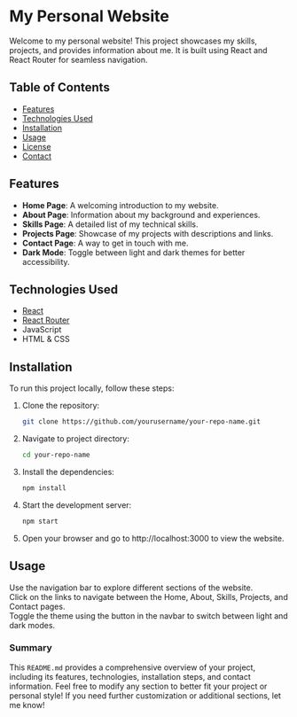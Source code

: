 # My Personal Website

Welcome to my personal website! This project showcases my skills, projects, and provides information about me. It is built using React and React Router for seamless navigation.

## Table of Contents

- [Features](#features)
- [Technologies Used](#technologies-used)
- [Installation](#installation)
- [Usage](#usage)
- [License](#license)
- [Contact](#contact)

## Features

- **Home Page**: A welcoming introduction to my website.
- **About Page**: Information about my background and experiences.
- **Skills Page**: A detailed list of my technical skills.
- **Projects Page**: Showcase of my projects with descriptions and links.
- **Contact Page**: A way to get in touch with me.
- **Dark Mode**: Toggle between light and dark themes for better accessibility.

## Technologies Used

- [React](https://reactjs.org/)
- [React Router](https://reactrouter.com/)
- JavaScript
- HTML & CSS

## Installation

To run this project locally, follow these steps:

1. Clone the repository:
   ```bash
   git clone https://github.com/yourusername/your-repo-name.git
   ```
2. Navigate to project directory:
   ```bash
   cd your-repo-name
   ```
3. Install the dependencies:
   ```bash
   npm install
   ```
4. Start the development server:
   ```bash
   npm start
   ```
5. Open your browser and go to http://localhost:3000 to view the website.  

## Usage  
Use the navigation bar to explore different sections of the website.  
Click on the links to navigate between the Home, About, Skills, Projects, and Contact pages.  
Toggle the theme using the button in the navbar to switch between light and dark modes.  


### Summary

This `README.md` provides a comprehensive overview of your project, including its features, technologies, installation steps, and contact information. Feel free to modify any section to better fit your project or personal style! If you need further customization or additional sections, let me know!

